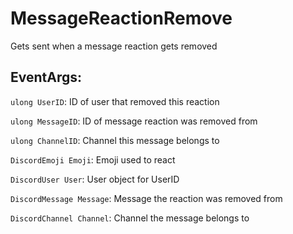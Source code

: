 MessageReactionRemove
==================
Gets sent when a message reaction gets removed

## EventArgs:
`ulong UserID`: ID of user that removed this reaction

`ulong MessageID`: ID of message reaction was removed from

`ulong ChannelID`: Channel this message belongs to

`DiscordEmoji Emoji`: Emoji used to react

`DiscordUser User`: User object for UserID

`DiscordMessage Message`: Message the reaction was removed from

`DiscordChannel Channel`: Channel the message belongs to
